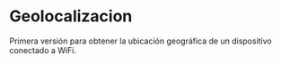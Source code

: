 # Geolocalizacion
Primera versión para obtener la ubicación geográfica de un dispositivo conectado a WiFi.
